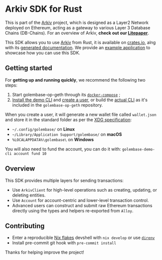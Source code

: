# Arkiv SDK for Rust

This is part of the [Arkiv](https://github.com/Arkiv-Network) project, which is designed as a Layer2 Network deployed on Ethereum, acting as a gateway to various Layer 3 Database Chains (DB-Chains).
For an overview of Arkiv, **check out our [Litepaper](https://golem-base.io/wp-content/uploads/2025/03/GolemBase-Litepaper.pdf)**.

This SDK allows you to use [Arkiv](https://github.com/Golem-Base) from Rust, it is available on [crates.io](https://crates.io/crates/arkiv-sdk), alng with its [generated documentation](https://docs.rs/arkiv-sdk). We provide an [example application](https://github.com/Arkiv-Network/arkiv-sdk-rust/tree/main/demo) to showcase how you can use this SDK.

## Getting started

For **getting up and running quickly**, we recommend the following two steps:
1. Start golembase-op-geth through its [`docker-compose`](https://github.com/Golem-Base/golembase-op-geth/blob/main/RUN_LOCALLY.md) ;
2. [Install the demo CLI](https://github.com/Golem-Base/golembase-demo-cli?tab=readme-ov-file#installation) and [create a user](https://github.com/Golem-Base/golembase-demo-cli?tab=readme-ov-file#quickstart), or build the [actual CLI](https://github.com/Golem-Base/golembase-op-geth/blob/main/cmd/golembase/README.md) as it's included in the `golembase-op-geth` repository.

When you create a user, it will generate a new wallet file called `wallet.json` and store it in the standard folder as per the [XDG specification](https://specifications.freedesktop.org/basedir-spec/latest/):
- `~/.config/golembase/` on **Linux**
- `~/Library/Application Support/golembase/` on **macOS**
- `%LOCALAPPDATA%\golembase\` on **Windows**

You will also need to fund the account, you can do it with: `golembase-demo-cli account fund 10`

## Overview

This SDK provides multiple layers for sending transactions:
- Use `ArkivClient` for high-level operations such as creating, updating, or deleting entities.
- Use `Account` for account-centric and lower-level transaction control.
- Advanced users can construct and submit raw Ethereum transactions directly using the types and helpers re-exported from `Alloy`.

## Contributing

- Enter a reproducible [Nix flakes](https://wiki.nixos.org/wiki/Flakes) devshell with `nix develop` or use [`direnv`](https://direnv.net/)
- Install pre-commit git hook with `pre-commit install`

Thanks for helping improve the project!
